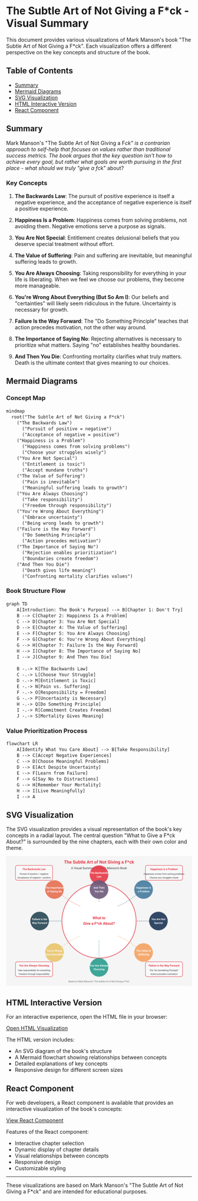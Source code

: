 # The Subtle Art of Not Giving a F*ck - Visual Summary

This document provides various visualizations of Mark Manson's book "The Subtle Art of Not Giving a F*ck". Each visualization offers a different perspective on the key concepts and structure of the book.

## Table of Contents
- [Summary](#summary)
- [Mermaid Diagrams](#mermaid-diagrams)
- [SVG Visualization](#svg-visualization)
- [HTML Interactive Version](#html-interactive-version)
- [React Component](#react-component)

## Summary

Mark Manson's "The Subtle Art of Not Giving a F*ck" is a contrarian approach to self-help that focuses on values rather than traditional success metrics. The book argues that the key question isn't how to achieve every goal, but rather what goals are worth pursuing in the first place - what should we truly "give a f*ck" about?

### Key Concepts

1. **The Backwards Law**: The pursuit of positive experience is itself a negative experience, and the acceptance of negative experience is itself a positive experience.

2. **Happiness Is a Problem**: Happiness comes from solving problems, not avoiding them. Negative emotions serve a purpose as signals.

3. **You Are Not Special**: Entitlement creates delusional beliefs that you deserve special treatment without effort.

4. **The Value of Suffering**: Pain and suffering are inevitable, but meaningful suffering leads to growth.

5. **You Are Always Choosing**: Taking responsibility for everything in your life is liberating. When we feel we choose our problems, they become more manageable.

6. **You're Wrong About Everything (But So Am I)**: Our beliefs and "certainties" will likely seem ridiculous in the future. Uncertainty is necessary for growth.

7. **Failure Is the Way Forward**: The "Do Something Principle" teaches that action precedes motivation, not the other way around.

8. **The Importance of Saying No**: Rejecting alternatives is necessary to prioritize what matters. Saying "no" establishes healthy boundaries.

9. **And Then You Die**: Confronting mortality clarifies what truly matters. Death is the ultimate context that gives meaning to our choices.

## Mermaid Diagrams

### Concept Map

```mermaid
mindmap
  root("The Subtle Art of Not Giving a F*ck")
    ("The Backwards Law")
      ("Pursuit of positive = negative")
      ("Acceptance of negative = positive")
    ("Happiness is a Problem")
      ("Happiness comes from solving problems")
      ("Choose your struggles wisely")
    ("You Are Not Special")
      ("Entitlement is toxic")
      ("Accept mundane truths")
    ("The Value of Suffering")
      ("Pain is inevitable")
      ("Meaningful suffering leads to growth")
    ("You Are Always Choosing")
      ("Take responsibility")
      ("Freedom through responsibility")
    ("You're Wrong About Everything")
      ("Embrace uncertainty")
      ("Being wrong leads to growth")
    ("Failure is the Way Forward")
      ("Do Something Principle")
      ("Action precedes motivation")
    ("The Importance of Saying No")
      ("Rejection enables prioritization")
      ("Boundaries create freedom")
    ("And Then You Die")
      ("Death gives life meaning")
      ("Confronting mortality clarifies values")
```

### Book Structure Flow

```mermaid
graph TD
    A[Introduction: The Book's Purpose] --> B[Chapter 1: Don't Try]
    B --> C[Chapter 2: Happiness Is a Problem]
    C --> D[Chapter 3: You Are Not Special]
    D --> E[Chapter 4: The Value of Suffering]
    E --> F[Chapter 5: You Are Always Choosing]
    F --> G[Chapter 6: You're Wrong About Everything]
    G --> H[Chapter 7: Failure Is the Way Forward]
    H --> I[Chapter 8: The Importance of Saying No]
    I --> J[Chapter 9: And Then You Die]
    
    B -.-> K[The Backwards Law]
    C -.-> L[Choose Your Struggle]
    D -.-> M[Entitlement is Toxic]
    E -.-> N[Pain vs. Suffering]
    F -.-> O[Responsibility = Freedom]
    G -.-> P[Uncertainty is Necessary]
    H -.-> Q[Do Something Principle]
    I -.-> R[Commitment Creates Freedom]
    J -.-> S[Mortality Gives Meaning]
```

### Value Prioritization Process

```mermaid
flowchart LR
    A[Identify What You Care About] --> B[Take Responsibility]
    B --> C[Accept Negative Experiences]
    C --> D[Choose Meaningful Problems]
    D --> E[Act Despite Uncertainty]
    E --> F[Learn from Failure]
    F --> G[Say No to Distractions]
    G --> H[Remember Your Mortality]
    H --> I[Live Meaningfully]
    I --> A
```

## SVG Visualization

The SVG visualization provides a visual representation of the book's key concepts in a radial layout. The central question "What to Give a F*ck About?" is surrounded by the nine chapters, each with their own color and theme.

![SVG Visualization](The%20Subtle%20Art%20of%20Not%20Giving%20a%20F*ck%20-%20Visualization.svg)

## HTML Interactive Version

For an interactive experience, open the HTML file in your browser:

[Open HTML Visualization](The%20Subtle%20Art%20of%20Not%20Giving%20a%20F*ck%20-%20Visualization.html)

The HTML version includes:
- An SVG diagram of the book's structure
- A Mermaid flowchart showing relationships between concepts
- Detailed explanations of key concepts
- Responsive design for different screen sizes

## React Component

For web developers, a React component is available that provides an interactive visualization of the book's concepts:

[View React Component](The%20Subtle%20Art%20of%20Not%20Giving%20a%20F*ck%20-%20React.jsx)

Features of the React component:
- Interactive chapter selection
- Dynamic display of chapter details
- Visual relationships between concepts
- Responsive design
- Customizable styling

---

These visualizations are based on Mark Manson's "The Subtle Art of Not Giving a F*ck" and are intended for educational purposes.
